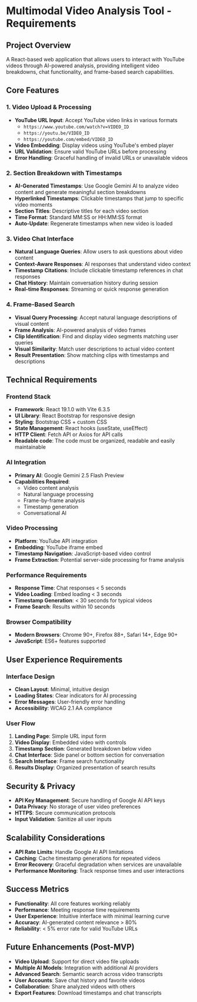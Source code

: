 # Multimodal Video Analysis Tool - Requirements

## Project Overview
A React-based web application that allows users to interact with YouTube videos through AI-powered analysis, providing intelligent video breakdowns, chat functionality, and frame-based search capabilities.

## Core Features

### 1. Video Upload & Processing
- **YouTube URL Input**: Accept YouTube video links in various formats
  - `https://www.youtube.com/watch?v=VIDEO_ID`
  - `https://youtu.be/VIDEO_ID`
  - `https://youtube.com/embed/VIDEO_ID`
- **Video Embedding**: Display videos using YouTube's embed player
- **URL Validation**: Ensure valid YouTube URLs before processing
- **Error Handling**: Graceful handling of invalid URLs or unavailable videos

### 2. Section Breakdown with Timestamps
- **AI-Generated Timestamps**: Use Google Gemini AI to analyze video content and generate meaningful section breakdowns
- **Hyperlinked Timestamps**: Clickable timestamps that jump to specific video moments
- **Section Titles**: Descriptive titles for each video section
- **Time Format**: Standard MM:SS or HH:MM:SS format
- **Auto-Update**: Regenerate timestamps when new video is loaded

### 3. Video Chat Interface
- **Natural Language Queries**: Allow users to ask questions about video content
- **Context-Aware Responses**: AI responses that understand video context
- **Timestamp Citations**: Include clickable timestamp references in chat responses
- **Chat History**: Maintain conversation history during session
- **Real-time Responses**: Streaming or quick response generation

### 4. Frame-Based Search
- **Visual Query Processing**: Accept natural language descriptions of visual content
- **Frame Analysis**: AI-powered analysis of video frames
- **Clip Identification**: Find and display video segments matching user queries
- **Visual Similarity**: Match user descriptions to actual video content
- **Result Presentation**: Show matching clips with timestamps and descriptions

## Technical Requirements

### Frontend Stack
- **Framework**: React 19.1.0 with Vite 6.3.5
- **UI Library**: React Bootstrap for responsive design
- **Styling**: Bootstrap CSS + custom CSS
- **State Management**: React hooks (useState, useEffect)
- **HTTP Client**: Fetch API or Axios for API calls
- **Readable code**: The code must be organized, readable and easily maintainable

### AI Integration
- **Primary AI**: Google Gemini 2.5 Flash Preview
- **Capabilities Required**:
  - Video content analysis
  - Natural language processing
  - Frame-by-frame analysis
  - Timestamp generation
  - Conversational AI

### Video Processing
- **Platform**: YouTube API integration
- **Embedding**: YouTube iframe embed
- **Timestamp Navigation**: JavaScript-based video control
- **Frame Extraction**: Potential server-side processing for frame analysis

### Performance Requirements
- **Response Time**: Chat responses < 5 seconds
- **Video Loading**: Embed loading < 3 seconds
- **Timestamp Generation**: < 30 seconds for typical videos
- **Frame Search**: Results within 10 seconds

### Browser Compatibility
- **Modern Browsers**: Chrome 90+, Firefox 88+, Safari 14+, Edge 90+
- **JavaScript**: ES6+ features supported

## User Experience Requirements

### Interface Design
- **Clean Layout**: Minimal, intuitive design
- **Loading States**: Clear indicators for AI processing
- **Error Messages**: User-friendly error handling
- **Accessibility**: WCAG 2.1 AA compliance

### User Flow
1. **Landing Page**: Simple URL input form
2. **Video Display**: Embedded video with controls
3. **Timestamp Section**: Generated breakdown below video
4. **Chat Interface**: Side panel or bottom section for conversation
5. **Search Interface**: Frame search functionality
6. **Results Display**: Organized presentation of search results

## Security & Privacy
- **API Key Management**: Secure handling of Google AI API keys
- **Data Privacy**: No storage of user video preferences
- **HTTPS**: Secure communication protocols
- **Input Validation**: Sanitize all user inputs

## Scalability Considerations
- **API Rate Limits**: Handle Google AI API limitations
- **Caching**: Cache timestamp generations for repeated videos
- **Error Recovery**: Graceful degradation when services are unavailable
- **Performance Monitoring**: Track response times and user interactions

## Success Metrics
- **Functionality**: All core features working reliably
- **Performance**: Meeting response time requirements
- **User Experience**: Intuitive interface with minimal learning curve
- **Accuracy**: AI-generated content relevance > 80%
- **Reliability**: < 5% error rate for valid YouTube URLs

## Future Enhancements (Post-MVP)
- **Video Upload**: Support for direct video file uploads
- **Multiple AI Models**: Integration with additional AI providers
- **Advanced Search**: Semantic search across video transcripts
- **User Accounts**: Save chat history and favorite videos
- **Collaboration**: Share analyzed videos with others
- **Export Features**: Download timestamps and chat transcripts
